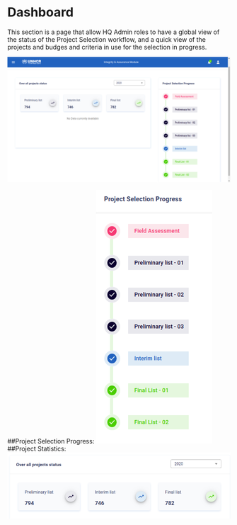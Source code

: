 # Dashboard

This section is a page that allow HQ Admin roles to have a global view of the status of the Project Selection workflow, and a quick view of the projects and budges and criteria in use for the selection in progress.

![Dashboard](img/dashboard-1.png)

##Project Selection Progress:
![Project Selection Progress](img/dashboard-2.png)
##Project Statistics:
![Project Statistics](img/dashboard-3.png)

